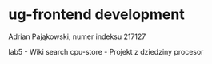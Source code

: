# ug-frontend development

Adrian Pająkowski, numer indeksu 217127

lab5 - Wiki search 
cpu-store - Projekt z dziedziny procesor